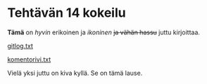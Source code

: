 
# Tehtävän 14 kokeilu

**Tämä** on _hyvin_ erikoinen ja _ikoninen_ ~~ja vähän hassu~~ juttu kirjoittaa.

[gitlog.txt](https://github.com/kaltionkasvatti/ot-harjoitustyo/blob/main/laskarit/gitlog.txt)

[komentorivi.txt](https://github.com/kaltionkasvatti/ot-harjoitustyo/blob/main/laskarit/komentorivi.txt)

Vielä yksi juttu on kiva kyllä. Se on tämä lause.

